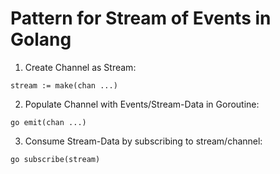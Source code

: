 # Pattern for Stream of Events in Golang

1. Create Channel as Stream:  
```
stream := make(chan ...)
```

2. Populate Channel with Events/Stream-Data in Goroutine: 
```
go emit(chan ...)
``` 

3. Consume Stream-Data by subscribing to stream/channel:
```
go subscribe(stream)
```
